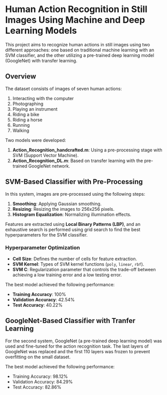 # Human Action Recognition in Still Images Using Machine and Deep Learning Models

This project aims to recognize human actions in still images using two different approaches: one based on traditional machine learning with an SVM classifier, and the other utilizing a pre-trained deep learning model (GoogleNet) with transfer learning.

## Overview

The dataset consists of images of seven human actions:  
1. Interacting with the computer  
2. Photographing  
3. Playing an instrument  
4. Riding a bike  
5. Riding a horse  
6. Running  
7. Walking

Two models were developed:
1. **Action_Recognition_handcrafted.m**: Using a pre-processing stage with SVM (Support Vector Machine).
2. **Action_Recognition_DL.m**: Based on transfer learning with the pre-trained GoogleNet network.

## SVM-Based Classifier with Pre-Processing

In this system, images are pre-processed using the following steps:
1. **Smoothing**: Applying Gaussian smoothing.
2. **Resizing**: Resizing the images to 256x256 pixels.
3. **Histogram Equalization**: Normalizing illumination effects.

Features are extracted using **Local Binary Patterns (LBP)**, and an exhaustive search is performed using grid search to find the best hyperparameters for the SVM classifier.

### Hyperparameter Optimization
- **Cell Size**: Defines the number of cells for feature extraction.
- **SVM Kernel**: Types of SVM kernel functions (`poly`, `linear`, `rbf`).
- **SVM C**: Regularization parameter that controls the trade-off between achieving a low training error and a low testing error.


The best model achieved the following performance:
- **Training Accuracy**: 100%
- **Validation Accuracy**: 42.54%
- **Test Accuracy**: 40.22%


## GoogleNet-Based Classifier with Tranfer Learning

For the second system, GoogleNet (a pre-trained deep learning model) was used and fine-tuned for the action recognition task. The last layers of GoogleNet was replaced and the first 110 layers was frozen to prevent overfitting on the small dataset.

The best model achieved the following performance:
- Training Accuracy: 98.12%
- Validation Accuracy: 84.29%
- Test Accuracy: 82.86%
